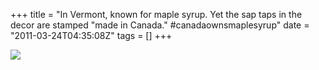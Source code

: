 +++
title = "In Vermont, known for maple syrup. Yet the sap taps in the decor are stamped \"made in Canada.\" #canadaownsmaplesyrup"
date = "2011-03-24T04:35:08Z"
tags = []
+++

![](/post/in-vermont-known-for-maple-syrup-yet-the-sap/image.jpg)

